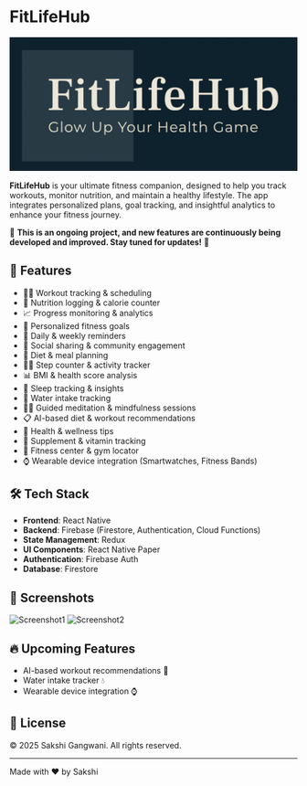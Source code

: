 # FitLifeHub

![FitLifeHub Banner](./app/assets/images/logo_wix.png)

**FitLifeHub** is your ultimate fitness companion, designed to help you track workouts, monitor nutrition, and maintain a healthy lifestyle. The app integrates personalized plans, goal tracking, and insightful analytics to enhance your fitness journey.

🚧 **This is an ongoing project, and new features are continuously being developed and improved. Stay tuned for updates!** 🚀

## 🚀 Features

- 🏋️‍♂️ Workout tracking & scheduling
- 🍎 Nutrition logging & calorie counter
- 📈 Progress monitoring & analytics
- 🎯 Personalized fitness goals
- 📅 Daily & weekly reminders
- 🔗 Social sharing & community engagement
- 🥗 Diet & meal planning
- 🏃‍♀️ Step counter & activity tracker
- 📊 BMI & health score analysis
- 🛌 Sleep tracking & insights
- 🚰 Water intake tracking
- 🧘‍♂️ Guided meditation & mindfulness sessions
- 📋 AI-based diet & workout recommendations
- 🏥 Health & wellness tips
- 💊 Supplement & vitamin tracking
- 📍 Fitness center & gym locator
- ⌚ Wearable device integration (Smartwatches, Fitness Bands)

## 🛠️ Tech Stack

- **Frontend**: React Native
- **Backend**: Firebase (Firestore, Authentication, Cloud Functions)
- **State Management**: Redux
- **UI Components**: React Native Paper
- **Authentication**: Firebase Auth
- **Database**: Firestore

## 📸 Screenshots

![Screenshot1](https://github.com/user-attachments/assets/939813c2-c333-4f0f-a2ef-3789472b1059)
![Screenshot2](https://github.com/user-attachments/assets/5343694e-c1d3-4911-a899-4a6ba163e063)

## 🔥 Upcoming Features

- AI-based workout recommendations 🤖
- Water intake tracker 💧
- Wearable device integration ⌚

## 📜 License

© 2025 Sakshi Gangwani. All rights reserved.

---

Made with ❤️ by Sakshi
